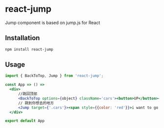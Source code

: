 # react-jump
Jump component is based on jump.js for React


## Installation

```bash
npm install react-jump
```

## Usage

```jsx
import { BackToTop, Jump } from 'react-jump';

const App => () =>
  <div>
      //跳回顶部
      <BackToTop options={object} className='cars'><button>UP</button></BacktoTop>
      // 跳到你想去的地方
      <Jump target={'.cars'}><span style={{color: 'red'}}>i want to go cars</span></Jump>
  </div>

export default App
```
